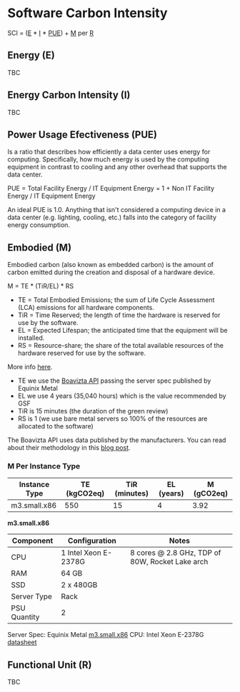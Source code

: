 # Software Carbon Intensity

SCI = ([E](https://sci-guide.greensoftware.foundation/E) * [I](https://sci-guide.greensoftware.foundation/I) * [PUE](https://learn.greensoftware.foundation/energy-efficiency/#power-usage-effectiveness)) + [M](https://sci-guide.greensoftware.foundation/M) per [R](https://sci-guide.greensoftware.foundation/R)

## Energy (E)

TBC

## Energy Carbon Intensity (I)

TBC

## Power Usage Efectiveness (PUE)
Is a ratio that describes how efficiently a data center uses energy for computing. Specifically, how much energy is used by the computing equipment in contrast to cooling and any other overhead that supports the data center.

PUE = Total Facility Energy / IT Equipment Energy =  1 + Non IT Facility Energy / IT Equipment Energy

An ideal PUE is 1.0. Anything that isn't considered a computing device in a data center (e.g. lighting, cooling, etc.) falls into the category of facility energy consumption.

## Embodied (M)

Embodied carbon (also known as embedded carbon) is the amount of carbon emitted during the creation and disposal of a hardware device.

M = TE * (TiR/EL) * RS

- TE = Total Embodied Emissions; the sum of Life Cycle Assessment (LCA) emissions for all hardware components.
- TiR = Time Reserved; the length of time the hardware is reserved for use by the software.
- EL = Expected Lifespan; the anticipated time that the equipment will be installed.
- RS = Resource-share; the share of the total available resources of the hardware reserved for use by the software.

More info [here](https://sci-guide.greensoftware.foundation/M).

- TE we use the [Boavizta API](https://doc.api.boavizta.org/) passing the server spec published by Equinix Metal 
- EL we use 4 years (35,040 hours) which is the value recommended by GSF
- TiR is 15 minutes (the duration of the green review)
- RS is 1 (we use bare metal servers so 100% of the resources are allocated to the software)

The Boavizta API uses data published by the manufacturers. You can read about their methodology in this [blog post](https://www.boavizta.org/en/blog/empreinte-de-la-fabrication-d-un-serveur).

### M Per Instance Type 

| Instance Type	| TE (kgCO2eq) | TiR (minutes) | EL (years) | M (gCO2eq) |
|---------------|--------------|---------------|------------|------------|
| m3.small.x86  | 550          | 15            | 4          |	3.92     |

**m3.small.x86**

| Component   | Configuration        | Notes                                           |
|-------------|----------------------|-------------------------------------------------|
| CPU         | 1 Intel Xeon E-2378G | 8 cores @ 2.8 GHz, TDP of 80W, Rocket Lake arch |
| RAM         | 64 GB                |                                                 |
| SSD         | 2 x 480GB            |                                                 |
| Server Type | Rack                 |                                                 |
| PSU Quantity| 2                    |                                                 |

Server Spec: Equinix Metal [m3.small.x86](https://deploy.equinix.com/product/servers/m3-small/)
CPU: Intel Xeon E-2378G [datasheet](https://www.intel.com/content/www/us/en/products/sku/212262/intel-xeon-e2378g-processor-16m-cache-2-80-ghz/specifications.html)

## Functional Unit (R)

TBC
